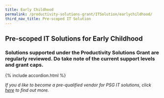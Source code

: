 ```yaml
---
title: Early Childhood
permalink: /productivity-solutions-grant/ITSolution/earlychildhood/
third_nav_title: Pre-scoped IT Solution
---
```


## Pre-scoped IT Solutions for Early Childhood

### Solutions supported under the Productivity Solutions Grant are regularly reviewed. Do take note of the current support levels and grant caps.

{% include accordion.html %}

_If you d like to become a pre-qualified vendor for PSG IT solutions, click <a target='_blank' rel='noopener' href='https://www.imda.gov.sg/icmvendors' >here</a> to find out more._

